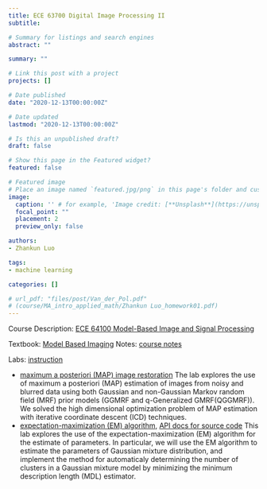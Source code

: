 ```yaml
---
title: ECE 63700 Digital Image Processing II
subtitle: 

# Summary for listings and search engines
abstract: ""

summary: ""

# Link this post with a project
projects: []

# Date published
date: "2020-12-13T00:00:00Z"

# Date updated
lastmod: "2020-12-13T00:00:00Z"

# Is this an unpublished draft?
draft: false

# Show this page in the Featured widget?
featured: false

# Featured image
# Place an image named `featured.jpg/png` in this page's folder and customize its options here.
image:
  caption: '' # for example, 'Image credit: [**Unsplash**](https://unsplash.com/photos/CpkOjOcXdUY)'
  focal_point: ""
  placement: 2
  preview_only: false

authors:
- Zhankun Luo

tags:
- machine learning

categories: []

# url_pdf: "files/post/Van_der_Pol.pdf"
# (course/MA_intro_applied_math/Zhankun Luo_homework01.pdf)
---
```

Course Description: [ECE 64100 Model-Based Image and Signal Processing](https://engineering.purdue.edu/~bouman/ece641/)

Textbook: [Model Based Imaging](https://engineering.purdue.edu/~bouman/publications/pdf/MBIP-book.pdf)
Notes: [course notes](https://engineering.purdue.edu/~bouman/ece641/notes/)

Labs: [instruction](https://cabouman.github.io/grad_labs/)
* [maximum a posteriori (MAP) image restoration](ECE694_Zhankun_Luo_lab1.pdf)
The lab explores the use of maximum a posteriori (MAP) estimation of images from
noisy and blurred data using both Gaussian and non-Gaussian Markov random field (MRF)
prior models (GGMRF and q-Generalized GMRF(QGGMRF)). We solved the high dimensional
optimization problem of MAP estimation with iterative coordinate descent (ICD) techniques.
* [expectation-maximization (EM) algorithm](ECE694_Zhankun_Luo_lab3.pdf), [API docs for source code](apidocs.pdf)
This lab explores the use of the expectation-maximization (EM) algorithm for the
estimate of parameters. In particular, we will use the EM algorithm to estimate the parameters of Gaussian mixture distribution, and implement the method for automaticaly determining the number of
clusters in a Gaussian mixture model by minimizing the minimum description length (MDL) estimator.
